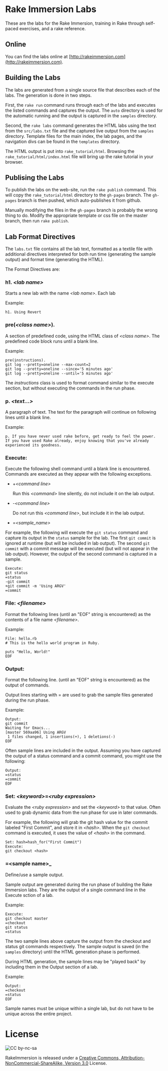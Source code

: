 # Rake Immersion Labs

These are the labs for the Rake Immersion, training in Rake through
self-paced exercises, and a rake reference.

## Online

You can find the labs online at
[http://rakeimmersion.com](http://rakeimmersion.com).

## Building the Labs

The labs are generated from a single source file that describes
each of the labs.  The generation is done in two steps.

First, the `rake run` command runs through each of the labs and
executes the listed commands and captures the output.  The `auto`
directory is used for the automatic running and the output is captured
in the `samples` directory.

Second, the `rake labs` command generates the HTML labs using the text
from the `src/labs.txt` file and the captured live output from the
`samples` directory.  Template files for the main index, the lab
pages, and the navigation divs can be found in the `templates`
directory.

The HTML output is put into `rake_tutorial/html`.  Browsing the
`rake_tutorial/html/index.html` file will bring up the rake tutorial in
your browser.

## Publising the Labs

To publish the labs on the web-site, run the `rake publish` command.
This will copy the `rake_tutorial/html` directory to the `gh-pages`
branch. The `gh-pages` branch is then pushed, which auto-publishes it
from github.

Manually modifying the files in the `gh-pages` branch is probably the
wrong thing to do.  Modify the appropriate template or css file on the
master branch, then run `rake publish`.

## Lab Format Directives

The `labs.txt` file contains all the lab text, formatted as a textile
file with additional directives interpreted for both run time
(generating the sample output) and format time (generating the HTML).

The Format Directives are:

### h1. _\<lab name\>_

Starts a new lab with the name _\<lab name\>_.  Each lab

Example:

    h1. Using Revert

### pre(_\<class name\>_).

A section of predefined code, using the HTML class of _\<class
name\>_.  The predefined code block runs until a blank line.

Example:

    pre(instructions).
    git log --pretty=oneline --max-count=2
    git log --pretty=oneline --since='5 minutes ago'
    git log --pretty=oneline --until='5 minutes ago'

The *instructions* class is used to format command similar to the
execute section, but without executing the commands in the run phase.

### p. _\<text...\>_

A paragraph of text.  The text for the paragraph will continue on
following lines until a blank line.

Example:

    p. If you have never used rake before, get ready to feel the power.
    If you have used Rake already, enjoy knowing that you've already
    experienced its goodness.

### Execute:

Execute the following shell command until a blank line is encountered.
Commands are executed as they appear with the following exceptions.

* +_\<command line\>_

  Run this _\<command\>_ line silently, do not include it on the lab
  output.

* -_\<command line\>_

  Do not run this _\<command line\>_, but include it in the lab
  output.

* =*\<sample_name\>*

For example, the following will execute the `git status` command and
capture its output in the `status` sample for the lab.  The first `git
commit` is ignored at runtime (but will be included in lab output).
The second `git commit` with a commit message will be executed (but
will not appear in the lab output).  However, the output of the second
command is captured in a sample.

    Execute:
    git status
    =status
    -git commit
    +git commit -m 'Using ARGV'
    =commit

### File: _\<filename\>_

Format the following lines (until an "EOF" string is encountered) as
the contents of a file name _\<filename\>_.

Example:

    File: hello.rb
    # This is the hello world program in Ruby.

    puts "Hello, World!"
    EOF

### Output:

Format the following line.  (until an "EOF" string is encountered) as
the output of commands.

Output lines starting with = are used to grab the sample files
generated during the run phase.

Example:

    Output:
    git commit
    Waiting for Emacs...
    [master 569aa96] Using ARGV
     1 files changed, 1 insertions(+), 1 deletions(-)
    EOF

Often sample lines are included in the output.  Assuming you have
captured the output of a status command and a commit command, you
might use the following:

    Output:
    =status
    =commit
    EOF

### Set: _\<keyword\>_=_\<ruby expression\>_

Evaluate the _\<ruby expression\>_ and set the _\<keyword\>_ to that
value.  Often used to grab dynamic data from the run phase for use in
later commands.

For example, the following will grab the git hash value for the commit
labeled "First Commit", and store it in _\<hash\>_.  When the `git
checkout` command is executed, it uses the value of _\<hash\>_ in the
command.

    Set: hash=hash_for("First Commit")
    Execute:
    git checkout <hash>

### =\<sample name\>_

Define/use a sample output.

Sample output are generated during the run phase of building the Rake
Immersion labs.  They are the output of a single command line in the
Execute sction of a lab.

Example:

    Execute:
    git checkout master
    =checkout
    git status
    =status

The two sample lines above capture the output from the checkout and
status git commands respectively.  The sample output is saved (in the
`samples` directory) until the HTML generation phase is performed.

During HTML generation, the sample lines may be "played back" by
including them in the Output section of a lab.

Example:

    Output:
    =checkout
    =status
    EOF

Sample names must be unique within a single lab, but do not have to be
unique across the entire project.

# License

![CC by-nc-sa](http://i.creativecommons.org/l/by-nc-sa/3.0/88x31.png)

RakeImmersion is released under a
[Creative Commons, Attribution-NonCommercial-ShareAlike, Version 3.0](http://creativecommons.org/licenses/by-nc-sa/3.0/)
License.
